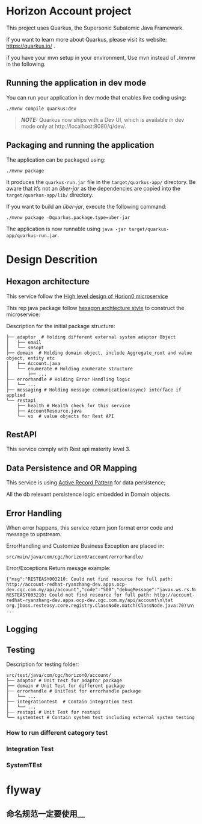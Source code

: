 # Horizon Account project

This project uses Quarkus, the Supersonic Subatomic Java Framework.

If you want to learn more about Quarkus, please visit its website: https://quarkus.io/ .

if you have your mvn setup in your environment, Use mvn instead of ./mvnw in the following.

## Running the application in dev mode

You can run your application in dev mode that enables live coding using:
```shell script
./mvnw compile quarkus:dev
```

> **_NOTE:_**  Quarkus now ships with a Dev UI, which is available in dev mode only at http://localhost:8080/q/dev/.

## Packaging and running the application

The application can be packaged using:
```shell script
./mvnw package
```
It produces the `quarkus-run.jar` file in the `target/quarkus-app/` directory.
Be aware that it’s not an _über-jar_ as the dependencies are copied into the `target/quarkus-app/lib/` directory.

If you want to build an _über-jar_, execute the following command:
```shell script
./mvnw package -Dquarkus.package.type=uber-jar
```

The application is now runnable using `java -jar target/quarkus-app/quarkus-run.jar`.
# Design Descrition
## Hexagon architecture
This service follow the [High level design of Horion0 microservice](https://cgcmy.atlassian.net/wiki/spaces/RKB/pages/280199203/Horizon0+High+Level+Architecture+Design) 

This rep java package follow  [hexagon archtecture style](https://en.wikipedia.org/wiki/Hexagonal_architecture_(software))  to construct the microservice:


Description for the initial package structure:
```
├── adaptor  # Holding different external system adaptor Object
│   ├── email
│   └── smsopt
├── domain  # Holding domain object, include Aggregate_root and value object, entity etc
│   ├── Account.java
│   └── enumerate # Holding enumerate structure 
│       ├── ...
├── errorhandle # Holding Error Handling logic
│   └── ...
├── messaging # Holding message communication(async) interface if applied
└── restapi    
    ├── health # Health check for this service
    ├── AccountResource.java
    └── vo  # value objects for Rest API
```

## RestAPI
This service comply with Rest api materity level 3. 

## Data Persistence and OR Mapping
This service is using [Active Record Pattern](https://en.wikipedia.org/wiki/Active_record_pattern) for data persistence; 

All the db relevant persistence logic embedded in Domain objects.

## Error Handling
When error happens, this service return json format error code and message to upstream.

ErrorHandling and Customize Business Exception are placed in:
```
src/main/java/com/cgc/horizon0/account/errorhandle/
```

Error/Exceptions Return mesage example:
```
{"msg":"RESTEASY003210: Could not find resource for full path: http://account-redhat-ryanzhang-dev.apps.ocp-dev.cgc.com.my/api/account","code":"500","debugMessage":"javax.ws.rs.NotFoundException: RESTEASY003210: Could not find resource for full path: http://account-redhat-ryanzhang-dev.apps.ocp-dev.cgc.com.my/api/account\n\tat org.jboss.resteasy.core.registry.ClassNode.match(ClassNode.java:70)\n\
...
```

## Logging


## Testing
Description for testing folder:
```
src/test/java/com/cgc/horizon0/account/
├── adaptor # Unit test for adaptor package
├── domain # Unit Test for different package
├── errorhandle # UnitTest for errorhandle package
│   └── ...
├── integrationtest  # Contain integration test
│   └── ...
├── restapi # Unit Test for restapi 
└── systemtest # Contain system test including external system testing
```

### How to run different category test 

### Integration Test

### SystemTEst


# flyway
## 命名规范一定要使用__


